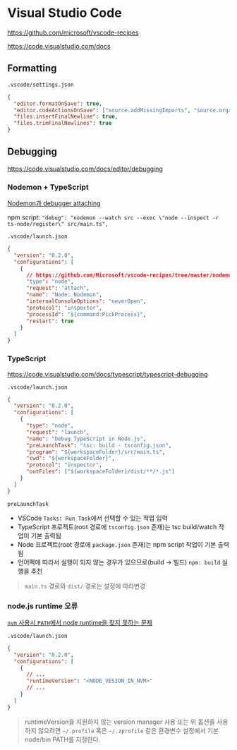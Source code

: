 # Visual Studio Code

<https://github.com/microsoft/vscode-recipes>

<https://code.visualstudio.com/docs>

## Formatting

`.vscode/settings.json`

```json
{
  "editor.formatOnSave": true,
  "editor.codeActionsOnSave": ["source.addMissingImports", "source.organizeImports"],
  "files.insertFinalNewline": true,
  "files.trimFinalNewlines": true
}
```

## Debugging

<https://code.visualstudio.com/docs/editor/debugging>

### Nodemon + TypeScript

[Nodemon과 debugger attaching](https://code.visualstudio.com/docs/nodejs/nodejs-debugging#_attaching-to-nodejs)

npm script: `"debug": "nodemon --watch src --exec \"node --inspect -r ts-node/register\" src/main.ts",`

`.vscode/launch.json`

```json
{
  "version": "0.2.0",
  "configurations": [
    {
      // https://github.com/Microsoft/vscode-recipes/tree/master/nodemon
      "type": "node",
      "request": "attach",
      "name": "Node: Nodemon",
      "internalConsoleOptions": "neverOpen",
      "protocol": "inspector",
      "processId": "${command:PickProcess}",
      "restart": true
    }
  ]
}
```

### TypeScript

<https://code.visualstudio.com/docs/typescript/typescript-debugging>

`.vscode/launch.json`

```json
{
  "version": "0.2.0",
  "configurations": [
    {
      "type": "node",
      "request": "launch",
      "name": "Debug TypeScript in Node.js",
      "preLaunchTask": "tsc: build - tsconfig.json",
      "program": "${workspaceFolder}/src/main.ts",
      "cwd": "${workspaceFolder}",
      "protocol": "inspector",
      "outFiles": ["${workspaceFolder}/dist/**/*.js"]
    }
  ]
}
```

`preLaunchTask`

- VSCode `Tasks: Run Task`에서 선택할 수 있는 작업 입력
- TypeScript 프로젝트(root 경로에 `tsconfig.json` 존재)는 tsc build/watch 작업이 기본 출력됨
- Node 프로젝트(root 경로에 `package.json` 존재)는 npm script 작업이 기본 출력됨
- 언어팩에 따라서 실행이 되지 않는 경우가 있으므로(build -> 빌드) `npm: build` 실행을 추천

> `main.ts` 경로와 `dist/` 경로는 설정에 따라변경

### node.js runtime 오류

[`nvm` 사용시 `PATH`에서 node runtime을 찾지 못하는 문제](https://code.visualstudio.com/docs/nodejs/nodejs-debugging#_multi-version-support)

`.vscode/launch.json`

```json
{
  "version": "0.2.0",
  "configurations": [
    {
      // ...
      "runtimeVersion": "<NODE_VESION_IN_NVM>"
      // ...
    }
  ]
}
```

> runtimeVersion을 지원하지 않는 version manager 사용 또는 위 옵션을 사용하지 않으려면
> `~/.profile` 혹은 `~/.zprofile` 같은 환경변수 설정에서 기본 node/bin PATH를 지정한다.
